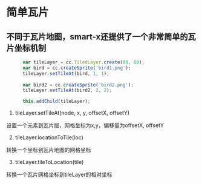 # 简单瓦片

## 不同于瓦片地图，smart-x还提供了一个非常简单的瓦片坐标机制

```js
      var tileLayer = cc.TiledLayer.create(80, 80);
      var bird = cc.createSprite('bird1.png');
      tileLayer.setTileAt(bird, 1, 1);
      
      var bird2 = cc.createSprite('bird2.png');
      tileLayer.setTileAt(bird2, 2, 2);

      this.addChild(tileLayer);
```

1. tileLayer.setTileAt(node, x, y, offsetX, offsetY)

  设置一个元素到瓦片层，网格坐标为x,y，偏移量为offsetX, offsetY

2. tileLayer.locationToTile(loc)
  
  转换一个坐标到瓦片地图的网格坐标
  
3. tileLayer.tileToLocation(tile)
  
  转换一个瓦片网格坐标到tileLayer的相对坐标
